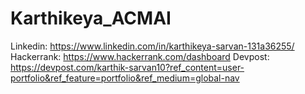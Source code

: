 # Karthikeya_ACMAI
Linkedin: https://www.linkedin.com/in/karthikeya-sarvan-131a36255/
Hackerrank: https://www.hackerrank.com/dashboard
Devpost: https://devpost.com/karthik-sarvan10?ref_content=user-portfolio&ref_feature=portfolio&ref_medium=global-nav
